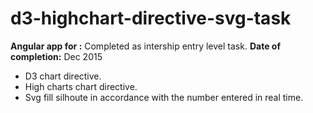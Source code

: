 # d3-highchart-directive-svg-task

**Angular app for :**
Completed as intership entry level task.
**Date of completion:** Dec 2015

 - D3 chart directive.
 - High charts chart directive.
 - Svg fill silhoute in accordance with the number entered in real time.
